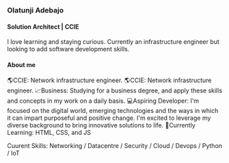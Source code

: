 ###  Olatunji Adebajo
#### Solution Architect | CCIE
I love learning and staying curious. Currently an infrastructure engineer but looking to add software development skills.

#### About me
🌎CCIE: Network infrastructure engineer.
🌎CCIE: Network infrastructure engineer.
📈Business: Studying for a business degree, and apply these skills and concepts in my work on a daily basis.
💻Aspiring Developer: I'm focused on the digital world, emerging technologies and the ways in which it can impart purposeful and positive change. I'm excited to leverage my diverse background to bring innovative solutions to life.
🌱Currently Learning: HTML, CSS, and JS

Cuurent Skills: Networking / Datacentre / Security / Cloud / Devops / Python / IoT











